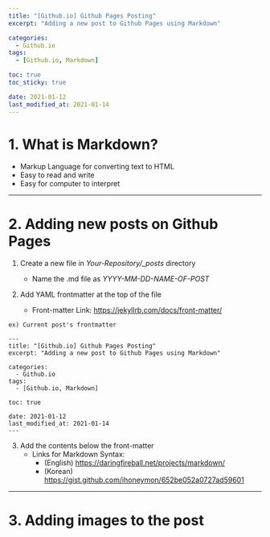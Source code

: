 ```yaml
---
title: "[Github.io] Github Pages Posting"
excerpt: "Adding a new post to Github Pages using Markdown"

categories:
  - Github.io
tags:
  - [Github.io, Markdown]

toc: true
toc_sticky: true

date: 2021-01-12
last_modified_at: 2021-01-14
---
```


# 1. What is Markdown?

- Markup Language for converting text to HTML
- Easy to read and write
- Easy for computer to interpret

---

# 2. Adding new posts on Github Pages

1. Create a new file in _Your-Repository/\_posts_ directory

   - Name the .md file as _YYYY-MM-DD-NAME-OF-POST_

2. Add YAML frontmatter at the top of the file

   - Front-matter Link: <https://jekyllrb.com/docs/front-matter/>

```
ex) Current post's frontmatter

---
title: "[Github.io] Github Pages Posting"
excerpt: "Adding a new post to Github Pages using Markdown"

categories:
  - Github.io
tags:
  - [Github.io, Markdown]

toc: true

date: 2021-01-12
last_modified_at: 2021-01-14
---
```

3. Add the contents below the front-matter
   - Links for Markdown Syntax:
     - (English) <https://daringfireball.net/projects/markdown/>
     - (Korean) <https://gist.github.com/ihoneymon/652be052a0727ad59601>

---

# 3. Adding images to the post
